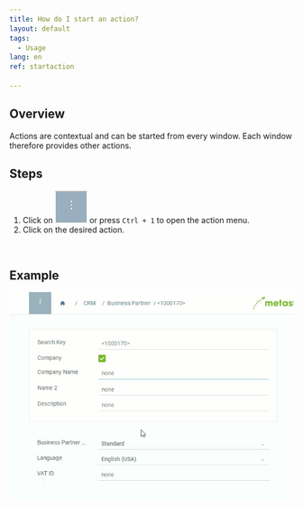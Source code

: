 ```yaml
---
title: How do I start an action?
layout: default
tags:
  - Usage
lang: en
ref: startaction

---
```

## Overview
Actions are contextual and can be started from every window. Each window therefore provides other actions.

## Steps

1. Click on ![](assets/Neuen_Datensatz_Webui-4273e.png) or press `Ctrl + 1` to open the action menu.
1. Click on the desired action.
<br>

## Example

![](assets/StartAction_walkthrough.gif)
